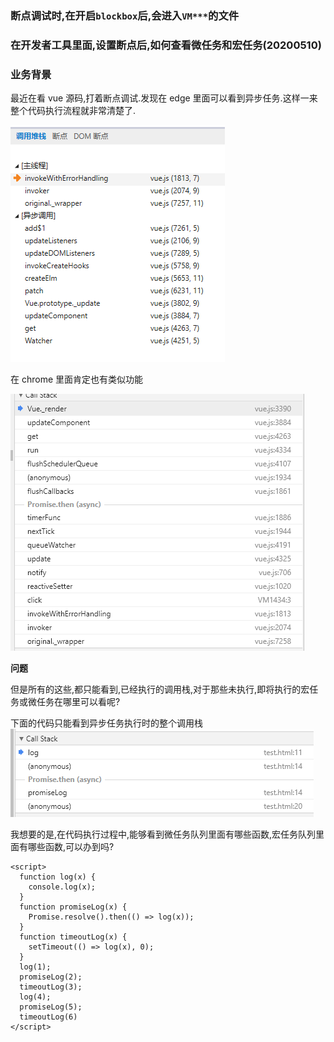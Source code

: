 ### 断点调试时,在开启`blockbox`后,会进入`VM***`的文件

### 在开发者工具里面,设置断点后,如何查看微任务和宏任务(20200510)

### 业务背景

最近在看 vue 源码,打着断点调试.发现在 edge 里面可以看到异步任务.这样一来整个代码执行流程就非常清楚了.

![](.images/92fcb4dc.png)

在 chrome 里面肯定也有类似功能

![](.images/7ab7209a.png)

**问题**

但是所有的这些,都只能看到,已经执行的调用栈,对于那些未执行,即将执行的宏任务或微任务在哪里可以看呢?

下面的代码只能看到异步任务执行时的整个调用栈
![](.images/183c3813.png)

我想要的是,在代码执行过程中,能够看到微任务队列里面有哪些函数,宏任务队列里面有哪些函数,可以办到吗?

```
<script>
  function log(x) {
    console.log(x);
  }
  function promiseLog(x) {
    Promise.resolve().then(() => log(x));
  }
  function timeoutLog(x) {
    setTimeout(() => log(x), 0);
  }
  log(1);
  promiseLog(2);
  timeoutLog(3);
  log(4);
  promiseLog(5);
  timeoutLog(6)
</script>
```
